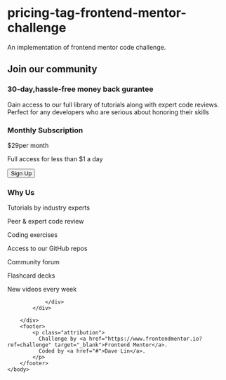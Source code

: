 # pricing-tag-frontend-mentor-challenge
An implementation of frontend mentor code challenge.
<!DOCTYPE html>
<html>
    <head>
        <meta name="viewport" content="width=device-width, initial-scale=:1.0" />
        <meta charset="UFT-8" />
        <title>Frontend Mentor | Single Price Grid Component</title>
        <link rel="stylesheet" type="text/css" href="pricing component.css" />
        <link rel="icon" type="image/png" sizes="32x32" href="./images/favicon-32x32.png">
        <link rel="preconnect" href="https://fonts.googleapis.com"> 
        <link rel="preconnect" href="https://fonts.gstatic.com" crossorigin> 
        <link href="https://fonts.googleapis.com/css2?family=Karla&display=swap" rel="stylesheet">
        <style>
            .attribution { font-size: 11px; text-align: center; }
            .attribution a { color: hsl(228, 45%, 44%); }
        </style>
        <script>
            function signup(){
                alert("Hi");
            }
        </script>
    </head>
    <body>
        <div id = "body">
            <div id = "top">
                <h2>Join our community</h2>
                <h3 class = "yellow">30-day,hassle-free money back gurantee</h3>
                <p class ="grey">Gain access to our full library of tutorials along with expert code reviews. Perfect for any developers who are serious about honoring their skills</p>
            </div>
            <div id = "below">
                <div id = "bottom-left">
                    <h3>Monthly Subscription</h3>
                    <span class="dollar">&dollar;29</span><span class = "whyus">per month</span>
                    <p>Full access for less than &dollar;1 a day</p>
                    <button onclick = signup()>Sign Up</button>
                </div>
                <div id = "bottom-right">
                    <h3>Why Us</h3>
                    <div class = "whyus">
                        <p>Tutorials by industry experts</p>
                        <p>Peer & expert code review</p>
                        <p>Coding exercises</p>
                        <p>Access to our GitHub repos</p>
                        <p>Community forum</p>
                        <p>Flashcard decks</p>
                        <p>New videos every week</p>
                    </div>
                    
                </div>
            </div>
            
        </div>
        <footer>
            <p class="attribution">
              Challenge by <a href="https://www.frontendmentor.io?ref=challenge" target="_blank">Frontend Mentor</a>. 
              Coded by <a href="#">Dave Lin</a>.
            </p>
        </footer>
    </body>
</html>
